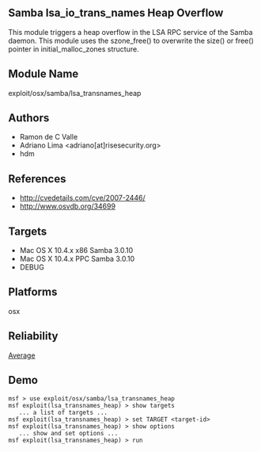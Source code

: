 ## Samba lsa_io_trans_names Heap Overflow

This module triggers a heap overflow in the LSA RPC service 
of the Samba daemon. This module uses the szone_free() to 
overwrite the size() or free() pointer in 
initial_malloc_zones structure.


## Module Name
exploit/osx/samba/lsa_transnames_heap

## Authors
* Ramon de C Valle
* Adriano Lima <adriano[at]risesecurity.org>
* hdm


## References
* http://cvedetails.com/cve/2007-2446/
* http://www.osvdb.org/34699



## Targets
* Mac OS X 10.4.x x86 Samba 3.0.10
* Mac OS X 10.4.x PPC Samba 3.0.10
* DEBUG


## Platforms
osx

## Reliability
[Average](https://github.com/rapid7/metasploit-framework/wiki/Exploit-Ranking)

## Demo

```
msf > use exploit/osx/samba/lsa_transnames_heap
msf exploit(lsa_transnames_heap) > show targets
   ... a list of targets ...
msf exploit(lsa_transnames_heap) > set TARGET <target-id>
msf exploit(lsa_transnames_heap) > show options
   ... show and set options ...
msf exploit(lsa_transnames_heap) > run
```
    
    